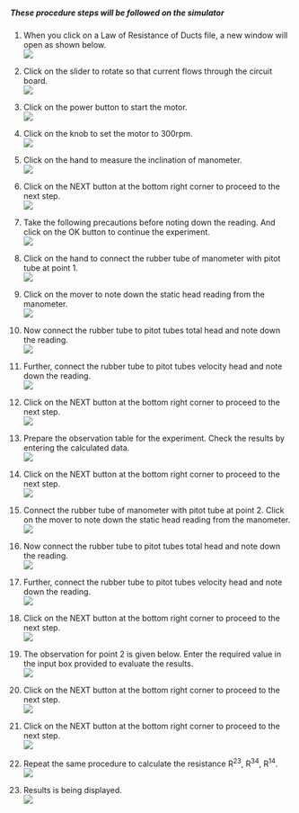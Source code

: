 ##### These procedure steps will be followed on the simulator

1. When you click on a Law of Resistance of Ducts file, a new window will open as shown below.<br>
<img src="images/R1.png"><br>

2. Click on the slider to rotate so that current flows through the circuit board.<br>
<img src="images/R2.png"><br>

3. Click on the power button to start the motor.<br>
<img src="images/R3.png"><br>

4. Click on the knob to set the motor to 300rpm.<br>
<img src="images/R4.png"><br>

5. Click on the hand to measure the inclination of manometer.<br>
<img src="images/R5.png"><br>

6. Click on the NEXT button at the bottom right corner to proceed to the next step.<br>
<img src="images/R6.png"><br>

<!-- 7. Measure the length between the two chosen points and the diameter of the ventilation duct.<br>
<img src="images/R7.png"><br> -->

7. Take the following precautions before noting down the reading. And click on the OK button to continue the experiment.<br>
<img src="images/R7.png"><br>

8. Click on the hand to connect the rubber tube of manometer with pitot tube at point 1.<br>
<img src="images/R8.png"><br>

9. Click on the mover to note down the static head reading from the manometer.<br>
<img src="images/R9.png"><br>

10. Now connect the rubber tube to pitot tubes total head and note down the reading.<br>
<img src="images/R10.png"><br>

11. Further, connect the rubber tube to pitot tubes velocity head and note down the reading.<br>
<img src="images/R11.png"><br>

12. Click on the NEXT button at the bottom right corner to proceed to the next step.<br>
<img src="images/R12.png"><br>

13. Prepare the observation table for the experiment. Check the results by entering the calculated data.<br>
<img src="images/R13.png"><br>

14. Click on the NEXT button at the bottom right corner to proceed to the next step.<br>
<img src="images/R14.png"><br>

15. Connect the rubber tube of manometer with pitot tube at point 2. Click on the mover to note down the static head reading from the manometer.<br>
<img src="images/R15.png"><br>

16.  Now connect the rubber tube to pitot tubes total head and note down the reading.<br>
<img src="images/R16.png"><br>

17.  Further, connect the rubber tube to pitot tubes velocity head and note down the reading.<br>
<img src="images/R17.png"><br>

18. Click on the NEXT button at the bottom right corner to proceed to the next step.<br>
<img src="images/R18.png"><br>

19. The observation for point 2 is given below. Enter the required value in the input box provided to evaluate the results.<br>
<img src="images/R19.png"><br>

20. Click on the NEXT button at the bottom right corner to proceed to the next step.<br>
<img src="images/R20.png"><br>

21. Click on the NEXT button at the bottom right corner to proceed to the next step.<br>
<img src="images/R21.png"><br>

22. Repeat the same procedure to calculate the resistance R<sup>23</sup>, R<sup>34</sup>, R<sup>14</sup>. <br>
<img src="images/R22.png"><br>

23. Results is being displayed.<br>
<img src="images/R23.png"><br> 


